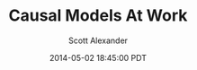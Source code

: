---
layout: podcast
title: "Causal Models At Work"
author: Scott Alexander
description: https://slatestarcodex.com/2014/05/02/causal-models-at-work/
date: 2014-05-02 18:45:00 PDT
length: 311241
duration: 78
guid: causal-models-at-work
---